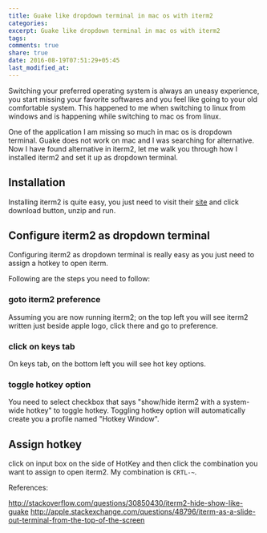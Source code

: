 ```yaml
---
title: Guake like dropdown terminal in mac os with iterm2
categories:
excerpt: Guake like dropdown terminal in mac os with iterm2
tags:
comments: true
share: true
date: 2016-08-19T07:51:29+05:45
last_modified_at:
---
```


Switching your preferred operating system is always an uneasy experience, you start missing your favorite softwares and you feel like going to your old comfortable system. This happened to me when switching to linux from windows and is happening while switching to mac os from linux.

One of the application I am missing so much in mac os is dropdown terminal. Guake does not work on mac and I was searching for alternative. Now I have found alternative in iterm2, let me walk you through how I installed iterm2 and set it up as dropdown terminal.

## Installation

Installing iterm2 is quite easy, you just need to visit their [site](https://www.iterm2.com/index.html) and click download button, unzip and run.

## Configure iterm2 as dropdown terminal
Configuring iterm2 as dropdown terminal is really easy as you just need to assign a hotkey to open iterm.

Following are the steps you need to follow:

### goto iterm2 preference
Assuming you are now running iterm2; on the top left you will see iterm2 written just beside apple logo, click there and go to preference.

### click on keys tab
On keys tab, on the bottom left you will see hot key options.

### toggle hotkey option
You need to select checkbox that says "show/hide iterm2 with a system-wide hotkey" to toggle hotkey. Toggling hotkey option will automatically create you a profile named "Hotkey Window".

## Assign hotkey
click on input box on the side of HotKey and then click the combination you want to assign to open iterm2. My combination is `CRTL-~`.

References:

<http://stackoverflow.com/questions/30850430/iterm2-hide-show-like-guake>
<http://apple.stackexchange.com/questions/48796/iterm-as-a-slide-out-terminal-from-the-top-of-the-screen> 
